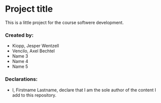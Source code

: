 # Project title
This is a little project for the course softwere development.

### Created by:
- Kiopp, Jesper Wentzell
- Vencilo, Axel Bechtel
- Name 3
- Name 4
- Name 5

### Declarations:
- I, Firstname Lastname, declare that I am the sole author of the content I add to this repository.
